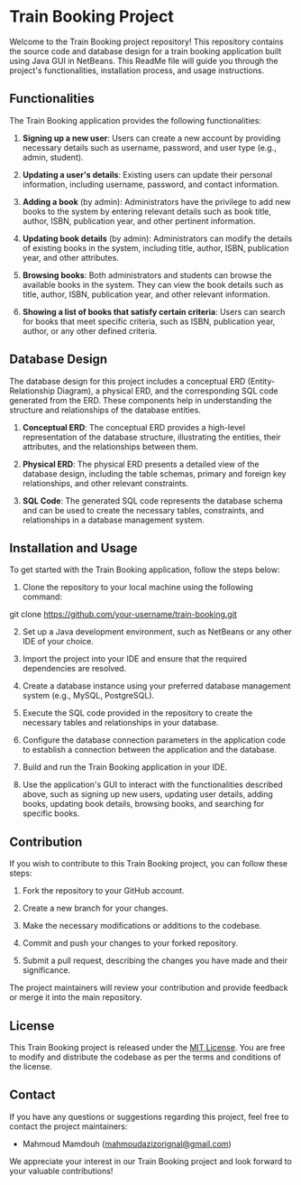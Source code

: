 # Train Booking Project

Welcome to the Train Booking project repository! This repository contains the source code and database design for a train booking application built using Java GUI in NetBeans. This ReadMe file will guide you through the project's functionalities, installation process, and usage instructions.

## Functionalities

The Train Booking application provides the following functionalities:

1. **Signing up a new user**: Users can create a new account by providing necessary details such as username, password, and user type (e.g., admin, student).

2. **Updating a user's details**: Existing users can update their personal information, including username, password, and contact information.

3. **Adding a book** (by admin): Administrators have the privilege to add new books to the system by entering relevant details such as book title, author, ISBN, publication year, and other pertinent information.

4. **Updating book details** (by admin): Administrators can modify the details of existing books in the system, including title, author, ISBN, publication year, and other attributes.

5. **Browsing books**: Both administrators and students can browse the available books in the system. They can view the book details such as title, author, ISBN, publication year, and other relevant information.

6. **Showing a list of books that satisfy certain criteria**: Users can search for books that meet specific criteria, such as ISBN, publication year, author, or any other defined criteria.

## Database Design

The database design for this project includes a conceptual ERD (Entity-Relationship Diagram), a physical ERD, and the corresponding SQL code generated from the ERD. These components help in understanding the structure and relationships of the database entities.

1. **Conceptual ERD**: The conceptual ERD provides a high-level representation of the database structure, illustrating the entities, their attributes, and the relationships between them.

2. **Physical ERD**: The physical ERD presents a detailed view of the database design, including the table schemas, primary and foreign key relationships, and other relevant constraints.

3. **SQL Code**: The generated SQL code represents the database schema and can be used to create the necessary tables, constraints, and relationships in a database management system.

## Installation and Usage

To get started with the Train Booking application, follow the steps below:

1. Clone the repository to your local machine using the following command:

git clone https://github.com/your-username/train-booking.git

2. Set up a Java development environment, such as NetBeans or any other IDE of your choice.

3. Import the project into your IDE and ensure that the required dependencies are resolved.

4. Create a database instance using your preferred database management system (e.g., MySQL, PostgreSQL).

5. Execute the SQL code provided in the repository to create the necessary tables and relationships in your database.

6. Configure the database connection parameters in the application code to establish a connection between the application and the database.

7. Build and run the Train Booking application in your IDE.

8. Use the application's GUI to interact with the functionalities described above, such as signing up new users, updating user details, adding books, updating book details, browsing books, and searching for specific books.

## Contribution

If you wish to contribute to this Train Booking project, you can follow these steps:

1. Fork the repository to your GitHub account.

2. Create a new branch for your changes.

3. Make the necessary modifications or additions to the codebase.

4. Commit and push your changes to your forked repository.

5. Submit a pull request, describing the changes you have made and their significance.

The project maintainers will review your contribution and provide feedback or merge it into the main repository.

## License

This Train Booking project is released under the [MIT License](LICENSE). You are free to modify and distribute the codebase as per the terms and conditions of the license.

## Contact

If you have any questions or suggestions regarding this project, feel free to contact the project maintainers:

- Mahmoud Mamdouh (mahmoudazizorignal@gmail.com)

We appreciate your interest in our Train Booking project and look forward to your valuable contributions!
